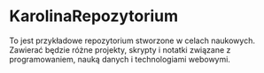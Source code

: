 # KarolinaRepozytorium
To jest przykładowe repozytorium stworzone w celach naukowych. Zawierać będzie różne projekty, skrypty i notatki związane z programowaniem, nauką danych i technologiami webowymi. 
